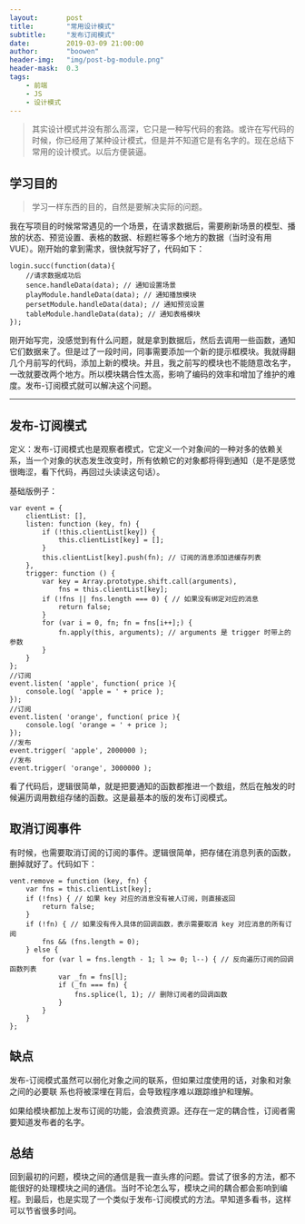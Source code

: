 ```yaml
---
layout:       post
title:        "常用设计模式"
subtitle:     "发布订阅模式"
date:         2019-03-09 21:00:00
author:       "boowen"
header-img:   "img/post-bg-module.png"
header-mask:  0.3
tags:
    - 前端
    - JS
    - 设计模式
---
```

>其实设计模式并没有那么高深，它只是一种写代码的套路。或许在写代码的时候，你已经用了某种设计模式，但是并不知道它是有名字的。现在总结下常用的设计模式。以后方便装逼。

## 学习目的

>学习一样东西的目的，自然是要解决实际的问题。

我在写项目的时候常常遇见的一个场景，在请求数据后，需要刷新场景的模型、播放的状态、预览设置、表格的数据、标题栏等多个地方的数据（当时没有用VUE）。刚开始的拿到需求，很快就写好了，代码如下：

```
login.succ(function(data){
    //请求数据成功后
    sence.handleData(data); // 通知设置场景
    playModule.handleData(data); // 通知播放模块
    persetModule.handleData(data); // 通知预览设置
    tableModule.handleData(data); // 通知表格模块
});
```
刚开始写完，没感觉到有什么问题，就是拿到数据后，然后去调用一些函数，通知它们数据来了。但是过了一段时间，同事需要添加一个新的提示框模块。我就得翻几个月前写的代码，添加上新的模块。并且，我之前写的模块也不能随意改名字，一改就要改两个地方。所以模块耦合性太高，影响了编码的效率和增加了维护的难度。发布-订阅模式就可以解决这个问题。

---

## 发布-订阅模式

定义：发布-订阅模式也是观察者模式，它定义一个对象间的一种对多的依赖关系，当一个对象的状态发生改变时，所有依赖它的对象都将得到通知（是不是感觉很晦涩，看下代码，再回过头读读这句话）。

基础版例子：

```
var event = {
    clientList: [],
    listen: function (key, fn) {
        if (!this.clientList[key]) {
            this.clientList[key] = [];
        }
        this.clientList[key].push(fn); // 订阅的消息添加进缓存列表
    },
    trigger: function () {
        var key = Array.prototype.shift.call(arguments),
            fns = this.clientList[key];
        if (!fns || fns.length === 0) { // 如果没有绑定对应的消息
            return false;
        }
        for (var i = 0, fn; fn = fns[i++];) {
            fn.apply(this, arguments); // arguments 是 trigger 时带上的参数
        }
    }
};
//订阅
event.listen( 'apple', function( price ){
    console.log( 'apple = ' + price );
});
//订阅
event.listen( 'orange', function( price ){
    console.log( 'orange = ' + price );
});
//发布
event.trigger( 'apple', 2000000 );
//发布
event.trigger( 'orange', 3000000 );
```

看了代码后，逻辑很简单，就是把要通知的函数都推进一个数组，然后在触发的时候遍历调用数组存储的函数。这是最基本的版的发布订阅模式。

## 取消订阅事件

有时候，也需要取消订阅的订阅的事件。逻辑很简单，把存储在消息列表的函数，删掉就好了。代码如下：

```
vent.remove = function (key, fn) {
    var fns = this.clientList[key];
    if (!fns) { // 如果 key 对应的消息没有被人订阅，则直接返回
        return false;
    }
    if (!fn) { // 如果没有传入具体的回调函数，表示需要取消 key 对应消息的所有订阅
        fns && (fns.length = 0);
    } else {
        for (var l = fns.length - 1; l >= 0; l--) { // 反向遍历订阅的回调函数列表
            var _fn = fns[l];
            if (_fn === fn) {
                fns.splice(l, 1); // 删除订阅者的回调函数
            }
        }
    }
};
```

## 缺点

发布-订阅模式虽然可以弱化对象之间的联系，但如果过度使用的话，对象和对象之间的必要联
系也将被深埋在背后，会导致程序难以跟踪维护和理解。

如果给模块都加上发布订阅的功能，会浪费资源。还存在一定的耦合性，订阅者需要知道发布者的名字。

## 总结

回到最初的问题，模块之间的通信是我一直头疼的问题。尝试了很多的方法，都不能很好的处理模块之间的通信。当时不论怎么写，模块之间的耦合都会影响到编程。到最后，也是实现了一个类似于发布-订阅模式的方法。早知道多看书，这样可以节省很多时间。


